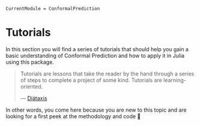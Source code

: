 
``` @meta
CurrentModule = ConformalPrediction
```

# Tutorials

In this section you will find a series of tutorials that should help you gain a basic understanding of Conformal Prediction and how to apply it in Julia using this package.

> Tutorials are lessons that take the reader by the hand through a series of steps to complete a project of some kind. Tutorials are learning-oriented.
>
> — [Diátaxis](https://diataxis.fr/tutorials/)

In other words, you come here because you are new to this topic and are looking for a first peek at the methodology and code 🫣
